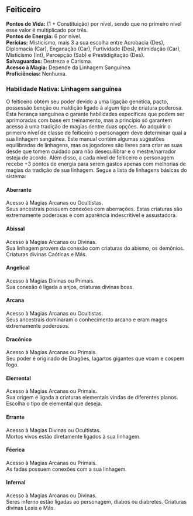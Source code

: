 ## Feiticeiro <a id="feiticeiro"></a>

**Pontos de Vida:** (1 + Constituição) por nível, sendo que no primeiro nível esse valor é multiplicado por três.</br>
**Pontos de Energia:** 6 por nível.</br>
**Perícias:** Misticismo, mais 3 a sua escolha entre Acrobacia (Des), Diplomacia (Car), Enganação (Car), Furtividade (Des), Intimidação (Car), Misticismo (Int), Percepção (Sab) e Prestidigitação (Des).</br>
**Salvaguardas:** Destreza e Carisma.</br>
**Acesso à Magia:** Depende da Linhagem Sanguínea.</br>
**Proficiências:** Nenhuma.</br>

### Habilidade Nativa: Linhagem sanguínea
O feiticeiro obtém seu poder devido a uma ligação genética, pacto, possessão benção ou maldição ligado à algum tipo de criatura poderosa. Esta herança sanguínea o garante habilidades específicas que podem ser aprimoradas com base em treinamento, mas a princípio só garantem acesso à uma tradição de magias dentre duas opções. Ao adquirir o primeiro nível de classe de feiticeiro o personagem deve determinar qual a sua linhagem sanguínea. Este manual contém algumas sugestões equilibradas de linhagens, mas os jogadores são livres para criar as suas desde que tomem cuidado para não desequilibrar e o mestre/narrador esteja de acordo. Além disso, a cada nível de feiticeiro o personagem recebe +3 pontos de energia para serem gastos apenas com melhorias de magias da tradição de sua linhagem. Segue a lista de linhagens básicas do sistema:</br>
#### Aberrante
Acesso à Magias Arcanas ou Ocultistas.</br>
Seus ancestrais possuem conexões com aberrações. Estas criaturas são extremamente poderosas e com aparência indescritível e assustadora.
#### Abissal
Acesso à Magias Arcanas ou Divinas.</br>
Sua linhagem provem da conexão com criaturas do abismo, os demônios. Criaturas divinas Caóticas e Más.
#### Angelical
Acesso à Magias Divinas ou Primais.</br>
Sua conexão é ligada a anjos, criaturas divinas boas.</br>
#### Arcana
Acesso à Magias Arcanas ou Ocultistas.</br>
Seus ancestrais dominaram o conhecimento arcano e eram magos extremamente poderosos.
#### Dracônico
Acesso à Magias Arcanas ou Primais.</br>
Seu poder é originado de Dragões, lagartos gigantes que voam e cospem fogo.
#### Elemental
Acesso à Magias Arcanas ou Primais.</br>
Sua origem é ligada a criaturas elementais vindas de diferentes planos. Escolha o tipo de elemental que deseja.
#### Errante
Acesso à Magias Divinas ou Ocultistas.</br>
Mortos vivos estão diretamente ligados à sua linhagem.
#### Féerica
Acesso à Magias Arcanas ou Primais.</br>
As fadas possuem conexões com a sua linhagem.
#### Infernal
Acesso à Magias Arcanas ou Divinas.</br>
Seres inferno estão ligadas ao personagem, diabos ou diabretes. Criaturas divinas Leais e Más.